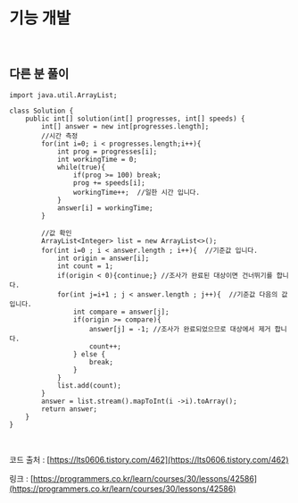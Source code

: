 # 기능 개발

<br>

## 다른 분 풀이
```
import java.util.ArrayList;

class Solution {
    public int[] solution(int[] progresses, int[] speeds) {
        int[] answer = new int[progresses.length];
        //시간 측정
        for(int i=0; i < progresses.length;i++){ 
        	int prog = progresses[i];
        	int workingTime = 0;
        	while(true){
        		if(prog >= 100) break;
        		prog += speeds[i];
        		workingTime++;  //일한 시간 입니다.
        	}
        	answer[i] = workingTime;
        }
        
        //값 확인
        ArrayList<Integer> list = new ArrayList<>();
        for(int i=0 ; i < answer.length ; i++){  //기준값 입니다.
            int origin = answer[i];
            int count = 1;
            if(origin < 0){continue;} //조사가 완료된 대상이면 건너뛰기를 합니다.
            for(int j=i+1 ; j < answer.length ; j++){  //기준값 다음의 값 입니다.
            	int compare = answer[j];
            	if(origin >= compare){
            		answer[j] = -1; //조사가 완료되었으므로 대상에서 제거 합니다.
            		count++;
            	} else {
            		break;
            	}
            }
            list.add(count);
        }        
        answer = list.stream().mapToInt(i ->i).toArray();
        return answer;
    }
}
```

<br>

코드 출처 : [https://lts0606.tistory.com/462](https://lts0606.tistory.com/462)


링크 : [https://programmers.co.kr/learn/courses/30/lessons/42586](https://programmers.co.kr/learn/courses/30/lessons/42586)
